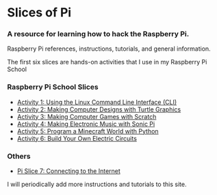 # Slices of Pi

### A resource for learning how to hack the Raspberry Pi.

Raspberry Pi references, instructions, tutorials, and general information.

The first six slices are hands-on activities that I use in my Raspberry Pi School

### Raspberry Pi School Slices
- [Activity 1:  Using the Linux Command Line Interface (CLI)](https://drive.google.com/open?id=1-trzg2u2DkueaQIxToQdjTUUTy8KOmEVksIgrxOMTsM&authuser=0)
- [Activity 2:  Making Computer Designs with Turtle Graphics](https://drive.google.com/open?id=1Prk5o83P0_jpLxVPuT9d3EHHPjhex3KQUWzR5p9mct8&authuser=0)
- [Activity 3:  Making Computer Games with Scratch](https://drive.google.com/open?id=1CXnA6OuMMG4uqFFtZMq17FezSOwcQATmTLpvoMEBAj8&authuser=0)
- [Activity 4:  Making Electronic Music with Sonic Pi](https://drive.google.com/open?id=1kieUShQwXNBTDlRTXF0fuRA-yKcODg4r6iXmWTz83s4&authuser=0)
- [Activity 5:  Program a Minecraft World with Python](https://drive.google.com/open?id=1ZTvjcSfWlevrHJg0AFCpTMnDIt233xSSsvtOvy-0E6o&authuser=0)
- [Activity 6:  Build Your Own Electric Circuits](https://drive.google.com/open?id=1UEurwEtHOoRtzulQmRvztXA2l7x079MhR6lhZJpqrmk&authuser=0)

### Others
- [Pi Slice 7:  Connecting to the Internet](pi-slice/pi-slice-0007.md)

I will periodically add more instructions and tutorials to this site.
